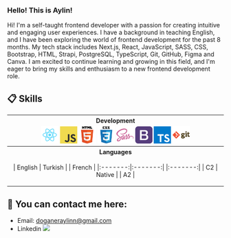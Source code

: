 ### Hello! This is Aylin!

Hi! I'm a self-taught frontend developer with a passion for creating intuitive and engaging user experiences. I have a background in teaching English, and I have been exploring the world of frontend development for the past 8 months. My tech stack includes Next.js, React, JavaScript, SASS, CSS, Bootstrap, HTML, Strapi, PostgreSQL, TypeScript, Git, GitHub, Figma and Canva. I am excited to continue learning and growing in this field, and I'm eager to bring my skills and enthusiasm to a new frontend development role. <br>



## 📋 Skills

<table>
<tr><th> Development </th></tr>
<tr><td><div align="center">
<code><img height="40" src="https://raw.githubusercontent.com/github/explore/80688e429a7d4ef2fca1e82350fe8e3517d3494d/topics/react/react.png"></code>
<code><img height="40" src="https://raw.githubusercontent.com/github/explore/80688e429a7d4ef2fca1e82350fe8e3517d3494d/topics/javascript/javascript.png"></code> 
<code><img height="40" src="https://raw.githubusercontent.com/github/explore/80688e429a7d4ef2fca1e82350fe8e3517d3494d/topics/html/html.png"></code>
<code><img height="40" src="https://raw.githubusercontent.com/github/explore/80688e429a7d4ef2fca1e82350fe8e3517d3494d/topics/css/css.png"></code> 
<code><img height="40" src="https://raw.githubusercontent.com/github/explore/80688e429a7d4ef2fca1e82350fe8e3517d3494d/topics/sass/sass.png"></code>
<code><img height="40" src="https://raw.githubusercontent.com/github/explore/5c058a388828bb5fde0bcafd4bc867b5bb3f26f3/topics/bootstrap/bootstrap.png"></code> 
<code><img height="40" src="https://raw.githubusercontent.com/github/explore/80688e429a7d4ef2fca1e82350fe8e3517d3494d/topics/typescript/typescript.png"></code> 
<code><img height="40" src="https://raw.githubusercontent.com/github/explore/80688e429a7d4ef2fca1e82350fe8e3517d3494d/topics/git/git.png"></code>


</div></td></tr>
<tr><th> Languages </th></tr>
<tr><td><div align="center">

| English | Turkish | |  French |
|:-------:|:-------:| |:-------:|
| C2      | Native  | | A2 |

  </div></td></tr> 
</table>

## 💬 You can contact me here: 
- Email: doganeraylinn@gmail.com
- Linkedin [![](https://img.shields.io/badge/linkedin-%230077B5.svg?&style=for-the-badge&logo=linkedin&logoColor=white)](https://www.linkedin.com/in/aylin-do%C4%9Faner-961907214/)

